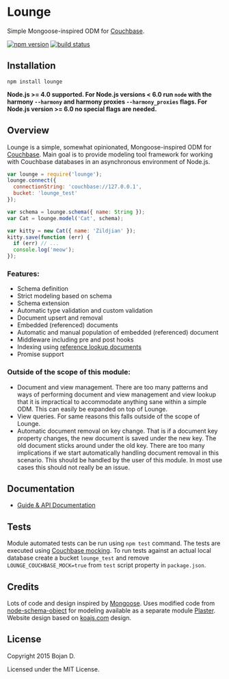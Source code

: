 # Lounge

Simple Mongoose-inspired ODM for [Couchbase](http://www.couchbase.com).

[![npm version](https://img.shields.io/npm/v/lounge.svg?style=flat-square)](https://www.npmjs.com/package/lounge)
[![build status](https://img.shields.io/travis/bojand/lounge/master.svg?style=flat-square)](https://travis-ci.org/bojand/lounge)

## Installation

`npm install lounge`

**Node.js >= 4.0 supported. For Node.js versions < 6.0 run `node` with the harmony `--harmony` and harmony proxies `--harmony_proxies` flags. For Node.js version >= 6.0 no special flags are needed.**

## Overview

Lounge is a simple, somewhat opinionated, Mongoose-inspired ODM for [Couchbase](http://www.couchbase.com). Main goal is
to provide modeling tool framework for working with Couchbase databases in an asynchronous environment of Node.js.

```js
var lounge = require('lounge');
lounge.connect({
  connectionString: 'couchbase://127.0.0.1',
  bucket: 'lounge_test'
});

var schema = lounge.schema({ name: String });
var Cat = lounge.model('Cat', schema);

var kitty = new Cat({ name: 'Zildjian' });
kitty.save(function (err) {
  if (err) // ...
  console.log('meow');
});
```

### Features:

* Schema definition
* Strict modeling based on schema
* Schema extension
* Automatic type validation and custom validation
* Document upsert and removal
* Embedded (referenced) documents
* Automatic and manual population of embedded (referenced) document
* Middleware including pre and post hooks
* Indexing using [reference lookup documents](http://docs.couchbase.com/developer/dev-guide-3.0/lookups.html)
* Promise support

### Outside of the scope of this module:

* Document and view management. There are too many patterns and ways of performing document and view management and
 view lookup that it is impractical to accommodate anything sane within a simple ODM. This can easily be expanded
 on top of Lounge.
* View queries. For same reasons this falls outside of the scope of Lounge.
* Automatic document removal on key change. That is if a document key property changes, the new document is saved under
the new key. The old document sticks around under the old key. There are too many implications if we start automatically
handling document removal in this scenario. This should be handled by the user of this module. In most use cases this
should not really be an issue.

## Documentation

* [Guide & API Documentation](http://bojand.github.io/lounge)

## Tests

Module automated tests can be run using `npm test` command. The tests are executed using [Couchbase mocking](https://github.com/couchbase/couchnode#mock-testing).
To run tests against an actual local database create a bucket `lounge_test` and remove `LOUNGE_COUCHBASE_MOCK=true` from
`test` script property in `package.json`.

## Credits

Lots of code and design inspired by [Mongoose](http://mongoosejs.com/).
Uses modified code from [node-schema-object](https://github.com/scotthovestadt/node-schema-object) for modeling
available as a separate module [Plaster](https://github.com/bojand/plaster).
Website design based on [koajs.com](http://koajs.com/) design.

## License

Copyright 2015 Bojan D.

Licensed under the MIT License.
